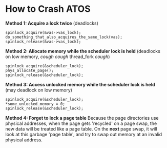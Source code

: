 # How to Crash ATOS #

**Method 1: Acquire a lock twice** (deadlocks)

    spinlock_acquire(&vas->vas_lock);
    do_something_that_also_acquires_the_same_lock(vas);
    spinlock_release(&vas->vas_lock);

**Method 2: Allocate memory while the scheduler lock is held** (deadlocks on low memory, *cough cough* thread_fork *cough*)

    spinlock_acquire(&scheduler_lock);
    phys_allocate_page();
    spinlock_release(&scheduler_lock);

**Method 3: Access unlocked memory while the scheduler lock is held** (may deadlock on low memory)

    spinlock_acquire(&scheduler_lock);
    *some_unlocked_memory = 0;
    spinlock_release(&scheduler_lock);

**Method 4: Forget to lock a page table**
    Because the page directories use physical addresses, when the page gets 'recycled' on a page swap, the new data will be treated like a page table.
    On the **next** page swap, it will look at this garbage 'page table', and try to swap out memory at an invalid physical address.